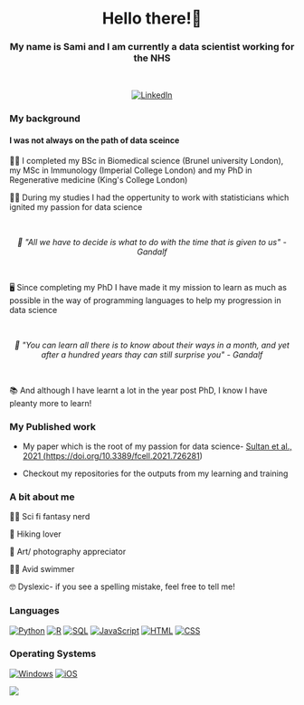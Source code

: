 <h1 align="center">Hello there!👋</h1>

<h3 align="center"><b>My name is Sami and I am currently a data scientist working for the NHS</b></h3><br>
<p align="center">
    <a href="https://www.linkedin.com/in/sami-sultan-phd-9a3b17100/">
        <img src="https://img.shields.io/badge/LinkedIn-blue?style=flat-square&logo=linkedin" alt="LinkedIn">
    </a>
</p>

### My background
#### I was not always on the path of data sceince
<p> 
    👨‍🎓 I completed my BSc in Biomedical science (Brunel university London), my MSc in Immunology (Imperial College London) and my PhD in Regenerative medicine (King's College London)
</p>
<p>
    🧑‍🏫 During my studies I had the oppertunity to work with statisticians which ignited my passion for data science
</p>

  <br><p align="center">
    <i>
      🧙 "All we have to decide is what to do with the time that is given to us" - Gandalf
    </i>
  </p>
  
<br><p> 
    🖥️ Since completing my PhD I have made it my mission to learn as much as possible in the way of programming languages to help my progression in data science
</p>
    
 <br><p align="center">
    <i>
      🧙 "You can learn all there is to know about their ways in a month, and yet after a hundred years thay can still surprise you" - Gandalf
    </i>
  </p>

  <br><p>
      📚 And although I have learnt a lot in the year post PhD, I know I have pleanty more to learn!
  </p>


### My Published work
  
  * My paper which is the root of my passion for data science- <a href="https://doi.org/10.3389/fcell.2021.726281"> Sultan et al., 2021 (https://doi.org/10.3389/fcell.2021.726281)</a>
  
  * Checkout my repositories for the outputs from my learning and training


### A bit about me
  
  🧝‍♀️ Sci fi fantasy nerd
  
  🌲 Hiking lover
  
  📸 Art/ photography appreciator 
  
  🏊‍♂️ Avid swimmer

  🤓 Dyslexic- if you see a spelling mistake, feel free to tell me!
  
### Languages
[![Python](https://img.shields.io/badge/python-black?style=for-the-badge&logo=python)](https://github.com/TheSultan9000)
[![R](https://img.shields.io/badge/R-black?style=for-the-badge&logo=R)](https://github.com/TheSultan9000)
[![SQL](https://img.shields.io/badge/sql-black?style=for-the-badge&logo=mysql)](https://github.com/TheSultan9000)
[![JavaScript](https://img.shields.io/badge/JavaScript-black?style=for-the-badge&logo=JavaScript)](https://github.com/TheSultan9000)
[![HTML](https://img.shields.io/badge/HTML-black?style=for-the-badge&logo=HTML)](https://github.com/TheSultan9000) [![CSS](https://img.shields.io/badge/CSS-black?style=for-the-badge&logo=CSS)](https://github.com/TheSultan9000)

### Operating Systems
[![Windows](https://img.shields.io/badge/Windows-black?style=for-the-badge&logo=Windows)](https://github.com/TheSultan9000)
[![iOS](https://img.shields.io/badge/iOS-black?style=for-the-badge&logo=iOS)](https://github.com/TheSultan9000)

<a href="https://github.com/TheSultan9000">
    <img src="https://github-readme-stats.vercel.app/api/top-langs/?username=TheSultan9000&langs_count=10&exclude_repo=&hide=&card_width=699&hide_border=true&theme=transparent" />
</a>
